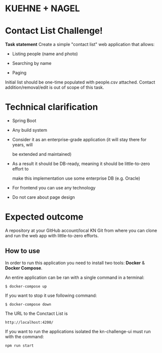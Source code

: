 # KUEHNE + NAGEL
# Contact List Challenge!

**Task statement**
Create a simple "contact list" web application that allows:

-   Listing people (name and photo)
    
-   Searching by name
    
-   Paging
   
 Initial list should be one-time populated with people.csv attached. Contact addition/removal/edit is out of scope of this task.

# Technical clarification
-   Spring Boot
    
-   Any build system
    
-   Consider it as an enterprise-grade application (it will stay there for years, will
    
    be extended and maintained)
    
-   As a result it should be DB-ready, meaning it should be little-to-zero effort to
    
    make this implementation use some enterprise DB (e.g. Oracle)
    
-   For frontend you can use any technology
    
-   Do not care about page design
# Expected outcome

A repository at your GitHub account/local KN Git from where you can clone and run the web app with little-to-zero efforts.

## How to use

In order to run this application you need to install two tools: **Docker** & **Docker Compose**.

An entire application can be ran with a single command in a terminal:

```
$ docker-compose up

```

If you want to stop it use following command:

```
$ docker-compose down
```

The URL to the Conctact List is 
```
http://localhost:4200/
```
If you want to run the applications isolated the kn-challenge-ui must run with the command:
```
npm run start
```

